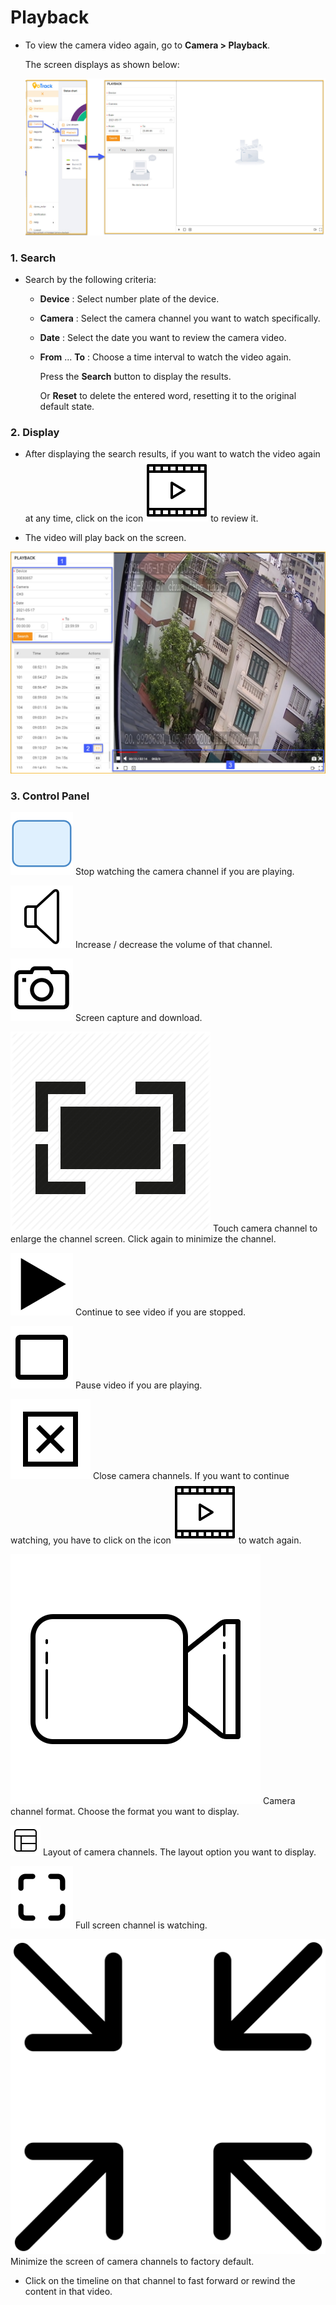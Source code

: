 # Playback

* To view the camera video again, go to **Camera > Playback**.
  
     The screen displays as shown below:

     <span style="display:block;text-align:left">![Manage device ](/docs/assets/images/web-english/livestream/play-back-1.jpg)


### 1. Search

* Search by the following criteria:
   - **Device** : Select number plate of the device.
   - **Camera** : Select the camera channel you want to watch specifically.
   - **Date** : Select the date you want to review the camera video.
   - **From** ... **To** : Choose a time interval to watch the video again.

     Press the **Search** button to display the results.
    
     Or **Reset** to delete the entered word, resetting it to the original default state.

### 2. Display

* After displaying the search results, if you want to watch the video again at any time, click on the icon <span class="icon-left svg-filter-info">![Ok](/docs/assets/images/web-interface/icon/SVG/icons8-video.svg) to review it.

* The video will play back on the screen.

<span style="display:block;text-align:left">![Manage device ](/docs/assets/images/web-english/livestream/search-playback.jpg)

### 3. Control Panel

<span class="icon-left ">![Ok](/docs/assets/images/web-interface/icon/SVG/icons8-square.svg) Stop watching the camera channel if you are playing.

<span class="icon-left svg-filter-info">![Ok](/docs/assets/images/web-interface/icon/SVG/icons8-sound-speaker.svg) Increase / decrease the volume of that channel.

<span class="icon-left svg-filter-info">![Ok](/docs/assets/images/web-interface/icon/SVG/icons8-camera.svg) Screen capture and download.

<span class="icon-left svg-filter-info">![Ok](/docs/assets/images/web-interface/icon/SVG/full-screen-icon-11.png) Touch camera channel to enlarge the channel screen. Click again to minimize the channel.

<span class="icon-left svg-filter-info">![Ok](/docs/assets/images/web-interface/icon/SVG/icons8-play.svg) Continue to see video if you are stopped.

<span class="icon-left svg-filter-info">![Ok](/docs/assets/images/web-interface/icon/SVG/icons8-full-image.svg) Pause video if you are playing.

<span class="icon-left svg-filter-info">![Ok](/docs/assets/images/web-interface/icon/SVG/icons8-close-window.svg) Close camera channels. If you want to continue watching, you have to click on the icon <span class="icon-left svg-filter-info">![Ok](/docs/assets/images/web-interface/icon/SVG/icons8-video.svg) to watch again.


<span class="icon-left svg-filter-info">![Ok](/docs/assets/images/web-interface/icon/SVG/icons8-video-call.svg) Camera channel format. Choose the format you want to display.

<span class="icon-left svg-filter-info">![Ok](/docs/assets/images/web-interface/icon/SVG/layout.svg) Layout of camera channels. The layout option you want to display.

<span class="icon-left svg-filter-info">![Ok](/docs/assets/images/web-interface/icon/SVG/icons8-full-screen.svg) Full screen channel is watching.

<span class="icon-left svg-filter-info">![Ok](/docs/assets/images/web-interface/icon/SVG/full-screen-exit.svg) Minimize the screen of camera channels to factory default.

* Click on the timeline on that channel to fast forward or rewind the content in that video.